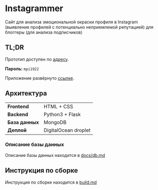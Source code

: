 # Instagrammer

Сайт для анализа эмоциональной окраски профиля в Instagram (выявление профилей с потенциально неприемлемой репутацией) для блоггеры (для анализа подписчиков)

## TL;DR

Прототип доступен по [адресу](https://3v6ryf.axshare.com/prototype/login/3v6ryf).

**Пароль:** `mpi1922`

Приложение развёрнуто [ссылке](http://oberonbythebeach.com/).

## Архитектура

|                 |                      |
| --------------- | -------------------- |
| **Frontend**    | HTML + CSS           |
| **Backend**     | Python3 + Flask      |
| **База данных** | MongoDB              |
| **Деплой**      | DigitalOcean droplet |

### Описание базы данных

Описание базы данных находится в [docs/db.md](docs/db.md)

## Инструкция по сборке

Инструкция по сборке находится в [build.md](build.md)
